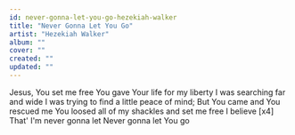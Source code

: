 ```yaml
---
id: never-gonna-let-you-go-hezekiah-walker
title: "Never Gonna Let You Go"
artist: "Hezekiah Walker"
album: ""
cover: ""
created: ""
updated: ""
---
```


Jesus, You set me free
You gave Your life for my liberty
I was searching far and wide
I was trying to find a little peace of mind;
But You came and You rescued me
You loosed all of my shackles and set me free
I believe [x4]
That'
I'm never gonna let
Never gonna let You go